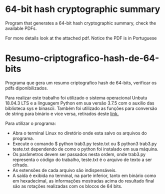 # 64-bit hash cryptographic summary
Program that generates a 64-bit hash cryptographic summary, check the available PDFs.

For more details look at the attached pdf. Notice the PDF is in Portuguese

# Resumo-criptografico-hash-de-64-bits

Programa que gera um resumo criptografico hash de 64-bits, verificar os pdfs diponibilizados.


Para realizar este trabalho foi utilizado o sistema operacional Unbutu 18.04.3 LTS e a linguagem Python em sua versão 3.7.5 com o auxilio das biblioteca sys e binascii. Também foi utilizado as funções para conversão de string para binário e vice versa, retirados deste  <a href="https://vike.io/pt/534905/">link.</a> 


Para utilizar o programa:


  * Abra o terminal Linux no diretório onde esta salvo os arquivos do programa.
  * Execute o comando  $ python trab3.py teste.txt  ou $ python3 trab3.py teste.txt 
   dependendo de como o python foi instalado em sua máquina.
  * Os parâmetros devem ser passados nesta ordem, onde  trab3.py representa o código do trabalho, teste.txt é o arquivo de texto a ser cifrado. 
  * As extensões de cada arquivo  são indispensáveis.
  * A saída é exibida no terminal, na parte inferior, tanto em binário como em hexadecimal, as informações mostradas acima do resultado final são as rotações realizadas com os blocos de 64 bits.
